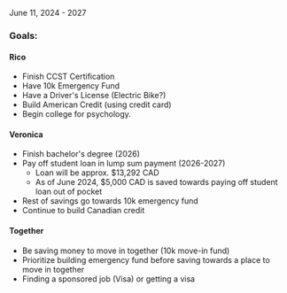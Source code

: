 June 11, 2024 - 2027

### Goals:
#### Rico
 - Finish CCST Certification
 - Have 10k Emergency Fund
 - Have a Driver's License (Electric Bike?)
 - Build American Credit (using credit card)
 - Begin college for psychology.

#### Veronica
- Finish bachelor's degree (2026)
- Pay off student loan in lump sum payment (2026-2027)
	- Loan will be approx. $13,292 CAD
	- As of June 2024, $5,000 CAD is saved towards paying off student loan out of pocket
- Rest of savings go towards 10k emergency fund
- Continue to build Canadian credit

#### Together
- Be saving money to move in together (10k move-in fund)
- Prioritize building emergency fund before saving towards a place to move in together
- Finding a sponsored job (Visa) or getting a visa